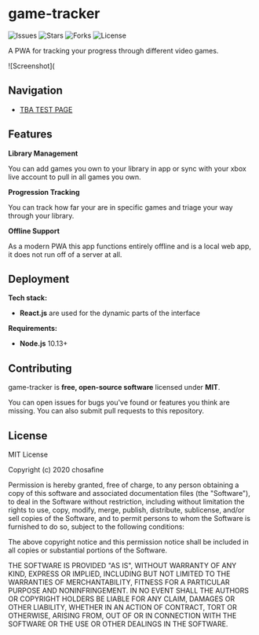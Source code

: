 game-tracker
========

![Issues](https://img.shields.io/github/issues/chosafine/game-tracker)
![Stars](https://img.shields.io/github/stars/chosafine/game-tracker)
![Forks](https://img.shields.io/github/forks/chosafine/game-tracker)
![License](https://img.shields.io/github/license/chosafine/game-tracker)

A PWA for tracking your progress through different video games.

![Screenshot](

## Navigation

- [TBA TEST PAGE]()

## Features

**Library Management**

You can add games you own to your library in app or sync with your xbox live account to pull in all games you own.

**Progression Tracking**

You can track how far your are in specific games and triage your way through your library.

**Offline Support**

As a modern PWA this app functions entirely offline and is a local web app, it does not run off of a server at all.

## Deployment

**Tech stack:**

- **React.js**  are used for the dynamic parts of the interface

**Requirements:**

- **Node.js** 10.13+


## Contributing

game-tracker is **free, open-source software** licensed under **MIT**.

You can open issues for bugs you've found or features you think are missing. You can also submit pull requests to this repository.

## License

MIT License

Copyright (c) 2020 chosafine

Permission is hereby granted, free of charge, to any person obtaining a copy
of this software and associated documentation files (the "Software"), to deal
in the Software without restriction, including without limitation the rights
to use, copy, modify, merge, publish, distribute, sublicense, and/or sell
copies of the Software, and to permit persons to whom the Software is
furnished to do so, subject to the following conditions:

The above copyright notice and this permission notice shall be included in all
copies or substantial portions of the Software.

THE SOFTWARE IS PROVIDED "AS IS", WITHOUT WARRANTY OF ANY KIND, EXPRESS OR
IMPLIED, INCLUDING BUT NOT LIMITED TO THE WARRANTIES OF MERCHANTABILITY,
FITNESS FOR A PARTICULAR PURPOSE AND NONINFRINGEMENT. IN NO EVENT SHALL THE
AUTHORS OR COPYRIGHT HOLDERS BE LIABLE FOR ANY CLAIM, DAMAGES OR OTHER
LIABILITY, WHETHER IN AN ACTION OF CONTRACT, TORT OR OTHERWISE, ARISING FROM,
OUT OF OR IN CONNECTION WITH THE SOFTWARE OR THE USE OR OTHER DEALINGS IN THE
SOFTWARE.